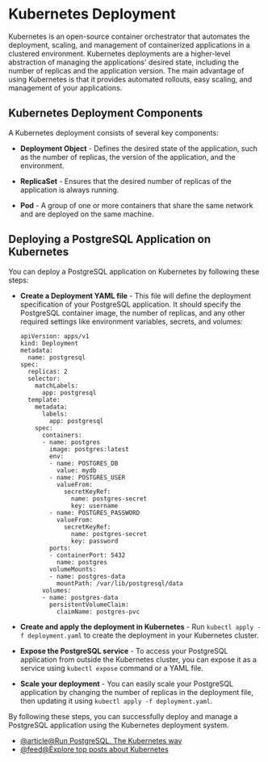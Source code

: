 # Kubernetes Deployment

Kubernetes is an open-source container orchestrator that automates the deployment, scaling, and management of containerized applications in a clustered environment. Kubernetes deployments are a higher-level abstraction of managing the applications' desired state, including the number of replicas and the application version. The main advantage of using Kubernetes is that it provides automated rollouts, easy scaling, and management of your applications.

## Kubernetes Deployment Components

A Kubernetes deployment consists of several key components:

- **Deployment Object** - Defines the desired state of the application, such as the number of replicas, the version of the application, and the environment.

- **ReplicaSet** - Ensures that the desired number of replicas of the application is always running.

- **Pod** - A group of one or more containers that share the same network and are deployed on the same machine.

## Deploying a PostgreSQL Application on Kubernetes

You can deploy a PostgreSQL application on Kubernetes by following these steps:

- **Create a Deployment YAML file** - This file will define the deployment specification of your PostgreSQL application. It should specify the PostgreSQL container image, the number of replicas, and any other required settings like environment variables, secrets, and volumes:

  ```
  apiVersion: apps/v1
  kind: Deployment
  metadata:
    name: postgresql
  spec:
    replicas: 2
    selector:
      matchLabels:
        app: postgresql
    template:
      metadata:
        labels:
          app: postgresql
      spec:
        containers:
        - name: postgres
          image: postgres:latest
          env:
          - name: POSTGRES_DB
            value: mydb
          - name: POSTGRES_USER
            valueFrom:
              secretKeyRef:
                name: postgres-secret
                key: username
          - name: POSTGRES_PASSWORD
            valueFrom:
              secretKeyRef:
                name: postgres-secret
                key: password
          ports:
          - containerPort: 5432
            name: postgres
          volumeMounts:
          - name: postgres-data
            mountPath: /var/lib/postgresql/data
        volumes:
        - name: postgres-data
          persistentVolumeClaim:
            claimName: postgres-pvc
  ```

- **Create and apply the deployment in Kubernetes** - Run `kubectl apply -f deployment.yaml` to create the deployment in your Kubernetes cluster.

- **Expose the PostgreSQL service** - To access your PostgreSQL application from outside the Kubernetes cluster, you can expose it as a service using `kubectl expose` command or a YAML file.

- **Scale your deployment** - You can easily scale your PostgreSQL application by changing the number of replicas in the deployment file, then updating it using `kubectl apply -f deployment.yaml`.

By following these steps, you can successfully deploy and manage a PostgreSQL application using the Kubernetes deployment system.

- [@article@Run PostgreSQL. The Kubernetes way](https://cloudnative-pg.io/)
- [@feed@Explore top posts about Kubernetes](https://app.daily.dev/tags/kubernetes?ref=roadmapsh)
